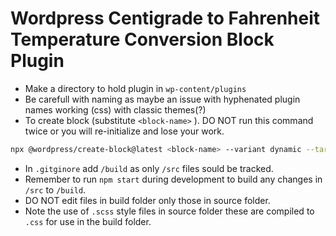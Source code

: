# Wordpress Centigrade to Fahrenheit Temperature Conversion Block Plugin
- Make a directory to hold plugin in ```wp-content/plugins```
- Be carefull with naming as maybe an issue with hyphenated plugin names working (css) with classic themes(?)
- To create block (substitute ```<block-name>``` ). DO NOT run this command twice or you will re-initialize and lose your work.
```bash
npx @wordpress/create-block@latest <block-name> --variant dynamic --target-dir .
```
- In ```.gitginore``` add ```/build``` as only ```/src``` files sould be tracked.
- Remember to run ```npm start``` during development to build any changes in ```/src``` to ```/build```.
- DO NOT edit files in build folder only those in source folder.
- Note the use of ```.scss``` style files in source folder these are compiled to ```.css``` for use in the build folder.